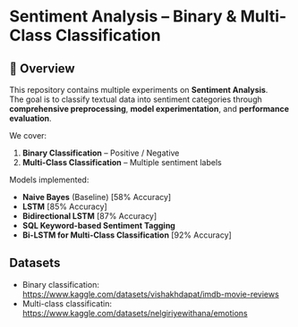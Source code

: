 # Sentiment Analysis – Binary & Multi-Class Classification

## 📌 Overview
This repository contains multiple experiments on **Sentiment Analysis**.  
The goal is to classify textual data into sentiment categories through **comprehensive preprocessing**, **model experimentation**, and **performance evaluation**.

We cover:
1. **Binary Classification** – Positive / Negative
2. **Multi-Class Classification** – Multiple sentiment labels

Models implemented:
- **Naive Bayes** (Baseline) [58% Accuracy]
- **LSTM** [85% Accuracy]
- **Bidirectional LSTM** [87% Accuracy]
- **SQL Keyword-based Sentiment Tagging**
- **Bi-LSTM for Multi-Class Classification** [92% Accuracy]

## Datasets

- Binary classification: https://www.kaggle.com/datasets/vishakhdapat/imdb-movie-reviews
- Multi-class classificatin: https://www.kaggle.com/datasets/nelgiriyewithana/emotions
